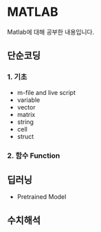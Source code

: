 # MATLAB
Matlab에 대해 공부한 내용입니다.

## 단순코딩
### 1. 기초
  - m-file and live script
  - variable
  - vector
  - matrix
  - string
  - cell
  - struct

### 2. 함수 Function

## 딥러닝
  - Pretrained Model

## 수치해석
